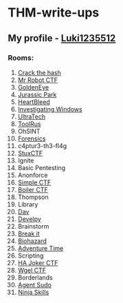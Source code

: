 # THM-write-ups

## My profile - [Luki1235512](https://tryhackme.com/p/Luki1235512)

### Rooms:

1. [Crack the hash](https://github.com/Luki1235512/THM-write-ups/blob/main/Crack%20the%20hash/README.md)
2. [Mr Robot CTF](https://github.com/Luki1235512/THM-write-ups/blob/main/Mr%20Robot%20CTF/README.md)
3. [GoldenEye](https://github.com/Luki1235512/THM-write-ups/blob/main/GoldenEye/README.md)
4. [Jurassic Park](https://github.com/Luki1235512/THM-write-ups/blob/main/Jurassic%20Park/README.md)
5. [HeartBleed](https://github.com/Luki1235512/THM-write-ups/blob/main/HeartBleed/README.md)
6. [Investigating Windows](https://github.com/Luki1235512/THM-write-ups/blob/main/Investigating%20Windows/README.md)
7. [UltraTech](https://github.com/Luki1235512/THM-write-ups/blob/main/UltraTech/README.md)
8. [ToolRus](https://github.com/Luki1235512/THM-write-ups/blob/main/ToolsRus/README.md)
9. OhSINT
10. [Forensics](https://github.com/Luki1235512/THM-write-ups/blob/main/Forensics/README.md)
11. c4ptur3-th3-fl4g
12. [StuxCTF](https://github.com/Luki1235512/THM-write-ups/blob/main/StuxCTF/README.md)
13. Ignite
14. Basic Pentesting
15. Anonforce
16. [Simple CTF](https://github.com/Luki1235512/THM-write-ups/blob/main/Simple%20CTF/README.md)
17. [Boiler CTF](https://github.com/Luki1235512/THM-write-ups/blob/main/Boiler%20CTF/README.md)
18. Thompson
19. Library
20. [Dav](https://github.com/Luki1235512/THM-write-ups/blob/main/Dav/README.md)
21. [Develpy](https://github.com/Luki1235512/THM-write-ups/blob/main/Develpy/README.md)
22. Brainstorm
23. [Break it](https://github.com/Luki1235512/THM-write-ups/blob/main/Break%20it/README.md)
24. [Biohazard](https://github.com/Luki1235512/THM-write-ups/blob/main/Biohazard/README.md)
25. [Adventure Time](https://github.com/Luki1235512/THM-write-ups/blob/main/Adventure%20Time/README.md)
26. Scripting
27. [HA Joker CTF](https://github.com/Luki1235512/THM-write-ups/blob/main/HA%20Joker%20CTF/README.md)
28. [Wgel CTF](https://github.com/Luki1235512/THM-write-ups/blob/main/Wgel%20CTF/README.md)
29. Borderlands
30. [Agent Sudo](https://github.com/Luki1235512/THM-write-ups/blob/main/Agent%20Sudo/README.md)
31. [Ninja Skills](https://github.com/Luki1235512/THM-write-ups/tree/main/Ninja%20Skills)
